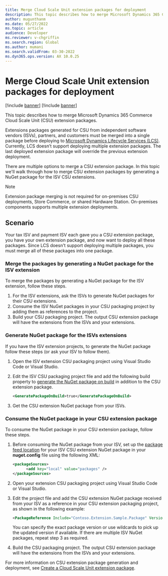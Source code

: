 ```yaml
---
title: Merge Cloud Scale Unit extension packages for deployment
description: This topic describes how to merge Microsoft Dynamics 365 Commerce Cloud Scale Unit (CSU) extension packages for deployment.
author: mugunthanm
ms.date: 05/27/2022
ms.topic: article
audience: Developer
ms.reviewer: v-chgriffin
ms.search.region: Global
ms.author: mumani
ms.search.validFrom: 03-30-2022
ms.dyn365.ops.version: AX 10.0.25
---
```


# Merge Cloud Scale Unit extension packages for deployment

[!include [banner](../includes/banner.md)]
[!include [banner](../includes/preview-banner.md)]

This topic describes how to merge Microsoft Dynamics 365 Commerce Cloud Scale Unit (CSU) extension packages.

Extensions packages generated for CSU from independent software vendors (ISVs), partners, and customers must be merged into a single package before deploying to [Microsoft Dynamics Lifecycle Services (LCS)](https://lcs.dynamics.com/Logon/Index). Currently, LCS doesn’t support deploying multiple extension packages. The last deployed extension package will override the previous extension deployment.

There are multiple options to merge a CSU extension package. In this topic we'll walk through how to merge CSU extension packages by generating a NuGet package for the ISV CSU extensions.

> [!NOTE]
> Extension package merging is not required for on-premises CSU deployments, Store Commerce, or shared Hardware Station. On-premises components supports multiple extension deployments.

## Scenario

Your tax ISV and payment ISV each gave you a CSU extension package, you have your own extension package, and now want to deploy all these packages.
Since LCS doesn't support deploying multiple packages, you must merge all of these packages into one package.

### Merge the packages by generating a NuGet package for the ISV extension

To merge the packages by generating a NuGet package for the ISV extension, follow these steps.

1. For the ISV extensions, ask the ISVs to generate NuGet packages for their CSU extensions.
1. Consume the ISV NuGet packages in your CSU packaging project by adding them as references to the project.
1. Build your CSU packaging project. The output CSU extension package will have the extensions from the ISVs and your extensions.

### Generate NuGet package for the ISVs extensions

If you have the ISV extension projects, to generate the NuGet package follow these steps (or ask your ISV to follow them).

1. Open the ISV extension CSU packaging project using Visual Studio Code or Visual Studio.
1. Edit the ISV CSU packaging project file and add the following build property to [generate the NuGet package on build](/nuget/create-packages/creating-a-package-msbuild#automatically-generate-package-on-build) in addition to the CSU extension package.

    ```XML
    <GeneratePackageOnBuild>true</GeneratePackageOnBuild>
    ```
        
1. Get the CSU extension NuGet package from your ISVs.

### Consume the NuGet package in your CSU extension package

To consume the NuGet package in your CSU extension package, follow these steps.

1. Before consuming the NuGet package from your ISV, set up the [package feed location](/nuget/hosting-packages/local-feeds) for your ISV CSU extension NuGet package in your **nuget.config** file using the following XML:

    ```XML
    <packageSources>
          <add key="local" value="packages" />
    </packageSources>
    ```

1. Open your extension CSU packaging project using Visual Studio Code or Visual Studio.
1. Edit the project file and add the CSU extension NuGet package received from your ISV as a reference in your CSU extension packaging project, as shown in the following example:

    ```XML
    <PackageReference Include="Contoso.Extension.Sample.Package" Version="2.0.*” />
    ```
    You can specify the exact package version or use wildcards to pick up the updated version if available. If there are multiple ISV NuGet packages, repeat step 3 as required.

1. Build the CSU packaging project. The output CSU extension package will have the extensions from the ISVs and your extensions.

For more information on CSU extension package generation and deployment, see [Create a Cloud Scale Unit extension package](csu-packaging.md).
